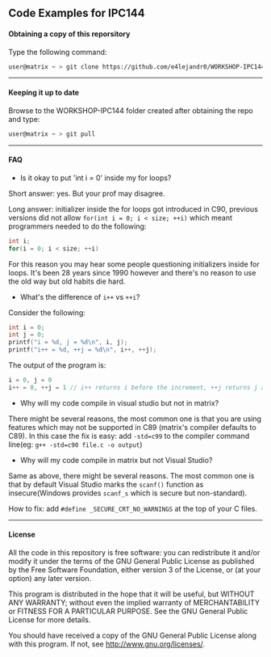 ## Code Examples for IPC144
#### Obtaining a copy of this reporsitory
Type the following command:

```bash
user@matrix ~ > git clone https://github.com/e4lejandr0/WORKSHOP-IPC144.git
```

-----------------------------------------
#### Keeping it up to date

Browse to the WORKSHOP-IPC144 folder created after obtaining the repo and type: 

```bash
user@matrix ~ > git pull
```

-----------------------------------------
#### FAQ

- Is it okay to put 'int i = 0' inside my for loops?

Short answer: yes. But your prof may disagree.

Long answer: initializer inside the for loops got introduced in C90, previous versions did not allow
`for(int i = 0; i < size; ++i)` which meant programmers needed to do the following:

```C
int i;
for(i = 0; i < size; ++i)
```

For this reason you may hear some people questioning initializers inside for loops. It's been 28 years 
since 1990 however and there's no reason to use the old way but old habits die hard.

- What's the difference of `i++` vs `++i`?

Consider the following:

```C
int i = 0;
int j = 0;
printf("i = %d, j = %d\n", i, j);
printf("i++ = %d, ++j = %d\n", i++, ++j);
```

The output of the program is:

```C
i = 0, j = 0 
i++ = 0, ++j = 1 // i++ returns i before the increment, ++j returns j after the increment
```

- Why will my code compile in visual studio but not in matrix?

There might be several reasons, the most common one is that you are using features which may not
be supported in C89 (matrix's compiler defaults to C89). In this case the fix is easy: add `-std=c99`
to the compiler command line(eg: `g++ -std=c90 file.c -o output`)

- Why will my code compile in matrix but not Visual Studio?

Same as above, there might be several reasons. The most common one is that by default
Visual Studio marks the `scanf()` function as insecure(Windows provides `scanf_s` which is secure but non-standard).

How to fix: add `#define _SECURE_CRT_NO_WARNINGS` at the top of your C files.


-----------------------------------------
#### License

All the code in this repository is free software: you can redistribute it and/or modify
it under the terms of the GNU General Public License as published by
the Free Software Foundation, either version 3 of the License, or
(at your option) any later version.

This program is distributed in the hope that it will be useful,
but WITHOUT ANY WARRANTY; without even the implied warranty of
MERCHANTABILITY or FITNESS FOR A PARTICULAR PURPOSE.  See the
GNU General Public License for more details.

You should have received a copy of the GNU General Public License
along with this program.  If not, see <http://www.gnu.org/licenses/>.

